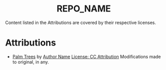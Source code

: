 <h1 align="center">REPO_NAME</h1>

Content listed in the Attributions are covered by their respective licenses.

# Attributions

- [Palm Trees](https://github.com/Attribution_URL) by [Author Name](https://github.com/Author_Name) [License: CC Attribution](https://creativecommons.org/licenses/by/4.0/) Modifications made to original, in any.